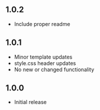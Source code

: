 ## 1.0.2

* Include proper readme

## 1.0.1

* Minor template updates
* style.css header updates
* No new or changed functionality

## 1.0.0

* Initial release
